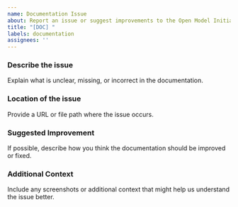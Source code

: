 ```yaml
---
name: Documentation Issue
about: Report an issue or suggest improvements to the Open Model Initiative Data Repository documentation
title: "[DOC] "
labels: documentation
assignees: ''
---
```


### Describe the issue

Explain what is unclear, missing, or incorrect in the documentation.

### Location of the issue

Provide a URL or file path where the issue occurs.

### Suggested Improvement

If possible, describe how you think the documentation should be improved or fixed.

### Additional Context

Include any screenshots or additional context that might help us understand the issue better.
